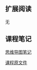 ## 扩展阅读
无

## 课程笔记
[思维导图笔记](https://github.com/rogertan30/GeekTime/blob/master/iOS%E5%BC%80%E5%8F%91%E9%AB%98%E6%89%8B%E8%AF%BE/%E6%80%8E%E4%B9%88%E5%87%8F%E5%B0%91%20App%20%E7%94%B5%E9%87%8F%E6%B6%88%E8%80%97%EF%BC%9F/iOS%E5%BC%80%E5%8F%91%E9%AB%98%E6%89%8B%E8%AF%BE_withMarginNotes.pdf)

[课程原文件](https://github.com/rogertan30/GeekTime/blob/master/iOS%E5%BC%80%E5%8F%91%E9%AB%98%E6%89%8B%E8%AF%BE/%E6%80%8E%E4%B9%88%E5%87%8F%E5%B0%91%20App%20%E7%94%B5%E9%87%8F%E6%B6%88%E8%80%97%EF%BC%9F/18%E4%B8%A8%E6%80%8E%E4%B9%88%E5%87%8F%E5%B0%91%20App%20%E7%94%B5%E9%87%8F%E6%B6%88%E8%80%97%EF%BC%9F.html)

